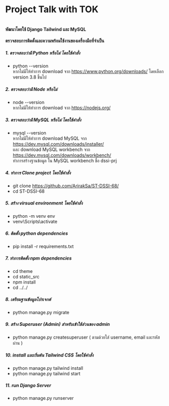 # Project Talk with TOK 
#### <br>พัฒนาโดยใช้ Django Tailwind และ MySQL

**ตรวจสอบการติดตั้งและความพร้อมใช้งานของเครื่องมือที่จำเป็น**
##### 1. ตรวจสอบว่ามี Python หรือไม่ โดยใช้คำสั่ง
* python --version
<br> หากไม่มีให้ทำการ download จาก https://www.python.org/downloads/ โดยเลือก version 3.8 ขึ้นไป
##### 2. ตรวจสอบว่ามี Node หรือไม่
* node --version
<br>หากไม่มีให้ทำการ download  จาก https://nodejs.org/

##### 3. ตรวจสอบว่ามี MySQL หรือไม่ โดยใช้คำสั่ง
*  mysql --version
<br>หากไม่มีให้ทำการ download MySQL จาก https://dev.mysql.com/downloads/installer/
<br>และ download  MySQL workbench จาก https://dev.mysql.com/downloads/workbench/
<br>ทำการสร้างฐานข้อมูล ใน  MySQL workbench ชื่อ dssi-prj

##### 4. ทำการ Clone project  โดยใช้คำสั่ง
* git clone https://github.com/ArirakSa/ST-DSSI-68/
* cd ST-DSSI-68

##### 5. สร้าง virsual environment โดยใช้คำสั่ง
* python -m venv env
* venv\Scripts\activate

##### 6. ติดตั้ง python dependencies
* pip install -r requirements.txt

##### 7. ทำการติดตั้ง npm dependencies
* cd theme
* cd static_src
* npm install
* cd ../../

##### 8. เตรียมฐานข้อมูลโปรเจกต์
* python manage.py migrate

##### 9. สร้าง Superuser (Admin) สำหรับเข้าใช้ส่วนของ admin
* python manage.py createsuperuser ( ตามด้วยใส่ username, email และรหัสผ่าน )

##### 10. install และเริ่มต้น Tailwind CSS โดยใช้คำสั่ง
* python manage.py tailwind install
* python manage.py tailwind start

##### 11. run Django Server
* python manage.py runserver

